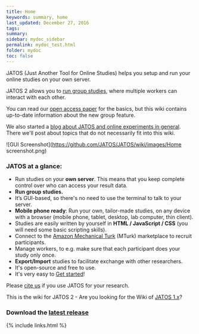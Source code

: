 ```yaml
---
title: Home
keywords: summary, home
last_updated: December 27, 2016
tags: 
summary:
sidebar: mydoc_sidebar
permalink: mydoc_test.html
folder: mydoc
toc: false
---
```


JATOS (Just Another Tool for Online Studies) helps you setup and run your online studies on your own server.

JATOS 2 allows you to [run group studies](Example-Group-Studies), where multiple workers can interact with each other.
 
You can read our [open access paper](http://journals.plos.org/plosone/article?id=10.1371/journal.pone.0130834) for the basics, but this wiki contains up-to-date information about the new group feature.

We also started a [blog about JATOS and online experiments in general](http://blog.jatos.org). There we'll post about topics that do not necessarily fit into this wiki. 

![GUI Screenshot](https://github.com/JATOS/JATOS/wiki/images/Home screenshot.png)

### JATOS at a glance: 
* Run studies on your **own server**. This means that you keep complete control over who can access your result data.
* **Run group studies.** 
* It’s GUI-based, so there's no need to use the terminal to talk to your server. 
* **Mobile phone ready**: Run your own, tailor-made studies, on any device with a browser (mobile phone, tablet, desktop, lab computer, thin client).
* Studies are easily written by yourself in **HTML / JavaScript / CSS** (you will need some basic scripting skills).
* Connect to the [Amazon Mechanical Turk](https://www.mturk.com) (MTurk) marketplace to recruit participants.
* Manage workers, to e.g. make sure that each participant does your study only once.
* **Export/Import** studies to facilitate exchange with other researchers.
* It's open-source and free to use.
* It's very easy to [Get started](Get-started)!

Please [cite us](http://journals.plos.org/plosone/article?id=10.1371/journal.pone.0130834) if you use JATOS for your research.

This is the wiki for JATOS 2 - Are you looking for the Wiki of [JATOS 1.x](https://github.com/JATOS/JATOS_docs_v1/wiki/Home)?

### Download the [latest release](https://github.com/JATOS/JATOS/releases/)

{% include links.html %}
